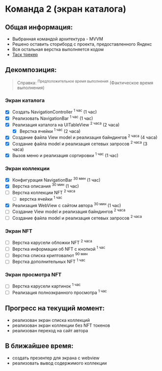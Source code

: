 # Команда 2 (экран каталога)
## Общая информация:
- Выбранная командой архитектура - MVVM
- Решено оставить сториборд с проекта, предоставленного Яндекс
- Вся остальная верстка выполняется кодом
- [Таск трекер](https://trello.com/b/5CFGRhC1/дипломный-проект-ios-nft)

## Декомпозиция:

> Справка: <sup>Предположительное время выполнения</sup> (Фактическое время выполнения)

### Экран каталога
- [x] Создать NavigationController <sup>1 час</sup> (1 час)
- [x] Реализовать NavigationBar <sup>1 час</sup> (1 час)
- [x] Реализация каталога на UITableView <sup>2 часа</sup> (2 часа)
    - [x] Верстка ячейки <sup>1 час</sup> (2 часа)
- [x] Создание файла View model и реализация байндингов <sup>2 часа</sup> (4 часа)
- [x] Создание файла model и реализация сетевых запросов <sup>2 часа</sup> (3 часа)
- [x] Вызов меню и реализация сортировки <sup>1 час</sup> (1 час)

### Экран коллекции
- [x] Конфигурация NavigationBar <sup>30 мин</sup> (1 час)
- [x] Верстка описания <sup>30 мин</sup> (1 час)
- [ ] Верстка коллекции NFT <sup>2 часа</sup>
   - [ ] верстка ячейки <sup>1 час</sup>
- [x] Реализация WebView с сайтом автора <sup>30 мин</sup> (1 час)
- [ ] Создание View model и реализация байндингов <sup>2 часа</sup>
- [ ] Создание файла model и реализация сетевых запросов <sup>2 часа</sup>

### Экран NFT
- [ ] Верстка карусели обложки NFT <sup>2 часа</sup>
- [ ] Верстка информации об NFT с кнопкой <sup>1 час</sup>
- [ ] Верстка списка криптовалют <sup>90 мин</sup>
- [ ] Верстка дополнительных NFT <sup>1 час</sup>

### Экран просмотра NFT
- [ ] Верстка карусели картинок <sup>1 час</sup>
- [ ] Реализация полноэкранного просмотра <sup>1 час</sup>

## Прогресс на текущий момент:
- реализован экран списка коллекций
- реализован экран коллекции без NFT токенов
- реализован переход на сайт автора

## В ближайшее время:
- создать презентер для экрана с webview
- реализовать вывод содержимого коллекции
